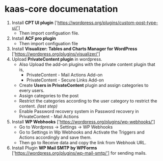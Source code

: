 # kaas-core documenatation

1. Install **CPT UI plugin** ['https://wordpress.org/plugins/custom-post-type-ui/']
    *  Then import configuation file. 
2. Install **ACF pro plugin** 
    * Then  import configuation file
3. Install **Visualizer: Tables and Charts Manager for WordPress** ['https://wordpress.org/plugins/visualizer/'] 
4. Upload **PrivateContent plugin** in wordpress.
    * Also Upload the add-on plugins with the private content plugin that is,
        * PrivateContent - Mail Actions Add-on
        * PrivateContent - Secure Links Add-on
    * Create **Users in PrivateContent** plugin and assign categories to every users.
    * Assign categories to the post 
    * Restrict the categories according to the user category to restrict the content. *(last step)*
    * Enable Password recovery system in Password recovery in PrivateContent - Mail Actions
5. Install **WP Webhooks** ['https://wordpress.org/plugins/wp-webhooks/']
    * Go to Wordpress -> Settings -> WP Webhooks
    * Go to Settings in Wp Webhooks and Activate the Triggers and Actions accordingly and save them.
    * Then go to Receive data and copy the link from Webhook URL.
6. Install Plugin **WP Mail SMTP by WPForms** ['https://wordpress.org/plugins/wp-mail-smtp/'] for sending mails.

